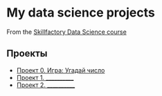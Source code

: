 # My data science projects
From the [Skillfactory Data Science course](https://skillfactory.ru/data-scientist)

## Проекты

* [Проект 0. Игра: Угадай число](https://github.com/g1dcs/sf_hw_g1dcs/tree/main/Project_0)
* [Проект 1. __________](______)
* [Проект 2. __________](______)
